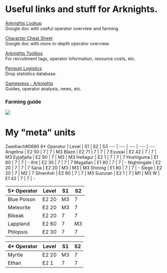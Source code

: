 # Useful links and stuff for Arknights.

[Arknights Lookup](https://docs.google.com/spreadsheets/d/e/2PACX-1vS5yhjGa6F9UtgTceIUyyqUVSzo7-JwRk3W7BfgJ4ZEikuFDVG1y_MfUic3hYn5Gdh2wymjMm_SoXfj/pubhtml#)  
Google doc with useful operator overview and farming.

[Character Cheat Sheet](https://docs.google.com/spreadsheets/d/1L5smDJR2_4JCLvDJpT2Cz94inl8MFtRXH-xEOyuahIA/edit#gid=0)  
Google doc with more in-depth operator overview.

[Arknights Toolbox](https://aceship.github.io/AN-EN-Tags/index.html)  
For recruitment tags, operator information, resource costs, etc.

[Penguin Logistics](https://penguin-stats.io/)  
Drop statistics database.

[Gamepress - Arknights](https://gamepress.gg/arknights/)  
Guides, operator analysis, news, etc.

### Farming guide
![](https://i.imgur.com/o6sRYmH.png)

# My "meta" units
Zweibach#0690
6\* Operator | Level | S1 | S2 | S3 
--- | --- | --- | --- | ---
Angelina | E2 50 | 7 | 7 | M3
Blaze | E2 71 | 7 | 7 | 7
Exusiai | E2 42 | 7 | 7 | M3
Eyjafjalla | E2 90 | 7 | M3 | M3
Hellagur | E2 1 | 7 | 7 | 7
Hoshiguma | E1 80 | 7 | 7 | -
Ifrit | E2 30 | 7 | 7 | 7
Magallan | E1 80 | 7 | 7 | -
Nightingale | E2 20 | 7 | 7 | 7
Saria | E2 20 | M3 | M3 | M3
Shining | E1 80 | 7 | 7 | -
Siege | E2 20 | 7 | M2 | 7
SilverAsh | E2 90 | 7 | 7 | M3
Suzuran | E2 1 | 7 | M1 | M3
W | E1 42 | 7 | 7 | -

5\* Operator | Level | S1 | S2
--- | --- | --- | ---
Blue Poison | E2 20 | M3 | 7
Meteorite | E2 20 | M3 | 7
Bibeak | E2 20 | 7 | 7
Lappland | E2 60 | 7 | M3
Ptilopsis | E2 30 | 7 | 7

4\* Operator | Level | S1 | S2
--- | --- | --- | ---
Myrtle | E2 20 | M3 | 7
Ethan | E2 1 | 7 | 7